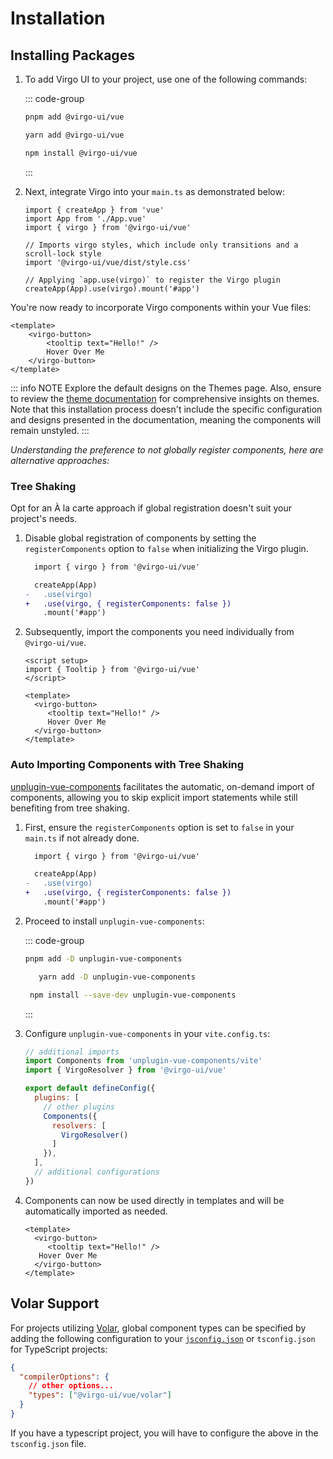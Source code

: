 # Installation

## Installing Packages

1. To add Virgo UI to your project, use one of the following commands:

   ::: code-group

      ```bash [pnpm]
   pnpm add @virgo-ui/vue
      ```

      ```bash [yarn]
   yarn add @virgo-ui/vue
      ```

      ```bash [npm]
   npm install @virgo-ui/vue
      ```

   :::

2. Next, integrate Virgo into your `main.ts` as demonstrated below:

    ```js{3,5-6,8,10}
    import { createApp } from 'vue'
    import App from './App.vue'
    import { virgo } from '@virgo-ui/vue'

    // Imports virgo styles, which include only transitions and a scroll-lock style
    import '@virgo-ui/vue/dist/style.css'

    // Applying `app.use(virgo)` to register the Virgo plugin
    createApp(App).use(virgo).mount('#app')
    ```

You're now ready to incorporate Virgo components within your Vue files:

```vue
<template>
    <virgo-button>
        <tooltip text="Hello!" />
        Hover Over Me
    </virgo-button>
</template>
```

::: info NOTE
Explore the default designs on the Themes page. Also, ensure to review the [theme documentation](/guide/features/theme.md) for comprehensive insights on themes. Note that this installation process doesn't include the specific configuration and designs presented in the documentation, meaning the components will remain unstyled.
:::

<em class="block mt-12 mb-10">Understanding the preference to not globally register components, here are alternative approaches:</em>

### Tree Shaking

Opt for an À la carte approach if global registration doesn't suit your project's needs.

1. Disable global registration of components by setting the `registerComponents` option to `false` when initializing the Virgo plugin.

    ```diff
      import { virgo } from '@virgo-ui/vue'

      createApp(App)
    -   .use(virgo)
    +   .use(virgo, { registerComponents: false })
        .mount('#app')
    ```

2. Subsequently, import the components you need individually from `@virgo-ui/vue`.

    ```vue
    <script setup>
    import { Tooltip } from '@virgo-ui/vue'
    </script>

    <template>
      <virgo-button>
         <tooltip text="Hello!" />
         Hover Over Me
      </virgo-button>
    </template>
    ```

### Auto Importing Components with Tree Shaking

[unplugin-vue-components](https://github.com/antfu/unplugin-vue-components) facilitates the automatic, on-demand import of components, allowing you to skip explicit import statements while still benefiting from tree shaking.

1. First, ensure the `registerComponents` option is set to `false` in your `main.ts` if not already done.

    ```diff
      import { virgo } from '@virgo-ui/vue'

      createApp(App)
    -   .use(virgo)
    +   .use(virgo, { registerComponents: false })
        .mount('#app')
    ```

2. Proceed to install `unplugin-vue-components`:

   ::: code-group

      ```bash [pnpm]
      pnpm add -D unplugin-vue-components
      ```

      ```bash [yarn]
         yarn add -D unplugin-vue-components
      ```

      ```bash [npm]
       npm install --save-dev unplugin-vue-components
     ```

   :::

3. Configure `unplugin-vue-components` in your `vite.config.ts`:

    ```js
    // additional imports
    import Components from 'unplugin-vue-components/vite'
    import { VirgoResolver } from '@virgo-ui/vue'

    export default defineConfig({
      plugins: [
        // other plugins
        Components({
          resolvers: [
            VirgoResolver()
          ]
        }),
      ],
      // additional configurations
    })
    ```

4. Components can now be used directly in templates and will be automatically imported as needed.

    ```vue
    <template>
      <virgo-button>
         <tooltip text="Hello!" />
       Hover Over Me
      </virgo-button>
    </template>
    ```

## Volar Support

For projects utilizing [Volar](https://marketplace.visualstudio.com/items?itemName=Vue.volar), global component types can be specified by adding the following configuration to your [`jsconfig.json`](https://code.visualstudio.com/docs/languages/jsconfig) or `tsconfig.json` for TypeScript projects:

```json
{
  "compilerOptions": {
    // other options...
    "types": ["@virgo-ui/vue/volar"]
  }
}
```

If you have a typescript project, you will have to configure the above in the `tsconfig.json` file.
